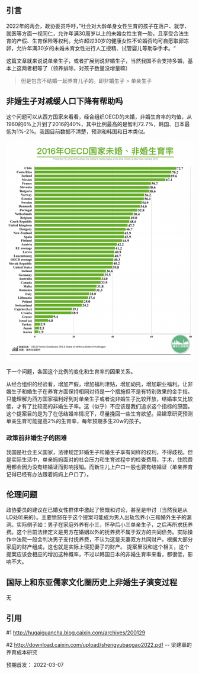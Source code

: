 ## 引言
2022年的两会，政协委员呼吁，”社会对大龄单身女性生育的孩子在落户、就学、就医等方面一视同仁，允许年满30周岁以上的未婚女性生育一胎，且享受合法生育的产假、生育保险等权利。允许超过30岁的健康女性不论婚否均可自愿取卵冻卵，允许年满30岁的未婚未育女性进行人工授精、试管婴儿等助孕手术。“

这篇文章就来说说单亲生子，或者扩展到说非婚生子，当然我国不会支持多婚，基本上这两者相等了（领养排除，对孩子数量没增量嘛）

> 但是包含不结婚一起养育儿子的。即非婚生子 > 单亲生子

## 非婚生子对减缓人口下降有帮助吗
这个问题可以从西方国家来看看，经合组织OECD的未婚，非婚生育率的均值，从1960的6%上升到了2016的40%，其中比例最高的是智利72.7%，韩国、日本最低为1%-2%。我国目前数据不清楚，预测和韩国和日本类似。

<img src="/img/feihun_rate.png"/>

下一个问题，各国这个比例的变化和生育率的因果关系。

从经合组织的经验看，增加产假，增加福利津贴，增加幼托，增加职业福利。让非婚生子和婚生子在养育方面保持相同对待是一个措施但不是有特别效果的金手指。只能理解为西方国家福利好到对单亲生子或者说非婚生子比较开放，结婚率又比较低，才有了比较高的非婚生子率。这（似乎）不应该是我们追求这个指标的原因。这个提案目的是为了在低结婚率情况下，尽量挽回一些生育欲望。梁建章研究预测单亲生育可能提高2%的生育率，每年预期多生20w的孩子。

### 政策前非婚生子的困难
我国是社会主义国家，法律规定非婚生子和婚生子享有同样的权利，不得歧视。但是实际生活中，单亲妈妈面对的社会压力和生育过程中的检查费用，手术，住院费用都会因为没有结婚证而影响报销。而新生儿上户口一般也要有结婚证（单亲养育记得已经有办法跟着妈妈上户口了）。

## 伦理问题

政协委员的建议在已婚女性群体中激起了愤慨和讨论，甚至是申讨（当然我是从LD处听来的）。主要愤怒在于这个提案可能成为男人出轨包养小三和婚外生子的漏洞。实际例子如：男子在家庭外养有小三，怀孕后小三单亲生子，之后再所求抚养费。这个目前法律定义是男方在婚姻以外的抚养费不属于双方的共同债务。实际操作中法院一般会判决男子支付抚养费，不认为这是夫妻双方共同财产。根据大部分家庭的财产组成，这也就是实际上侵犯妻子的财产。
提案里没和这个相关，这个提案应该会相应的增加这种概率，不过以韩国日本的非婚生育率来看，都很低，影响不大。


## 国际上和东亚儒家文化圈历史上非婚生子演变过程
无

## 引用

#1 http://hugaiguancha.blog.caixin.com/archives/200129

#2 http://download.caixin.com/upload/shengyubaogao2022.pdf -- 梁建章的养育成本研究

预期首发： 2022-03-07